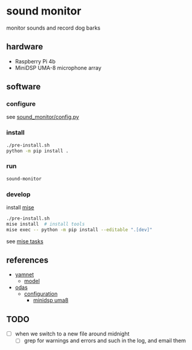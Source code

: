 # sound monitor

monitor sounds and record dog barks

## hardware

- Raspberry Pi 4b
- MiniDSP UMA-8 microphone array

## software

### configure

see [sound_monitor/config.py](./sound_monitor/config.py)

### install

```bash
./pre-install.sh
python -m pip install .
```

### run

```bash
sound-monitor
```

### develop

install [mise](https://mise.jdx.dev/getting-started.html)

```bash
./pre-install.sh
mise install  # install tools
mise exec -- python -m pip install --editable ".[dev]"
```

see [mise tasks](./.mise.toml)

## references

- [yamnet](https://github.com/tensorflow/models/tree/master/research/audioset/yamnet)
  - [model](https://www.kaggle.com/models/google/yamnet)
- [odas](https://github.com/introlab/odas)
  - [configuration](https://github.com/introlab/odas/wiki/configuration)
    - [minidsp uma8](https://github.com/introlab/odas/blob/master/config/odaslive/minidsp.cfg)

## TODO

- [ ] when we switch to a new file around midnight
  - [ ] grep for warnings and errors and such in the log, and email them

